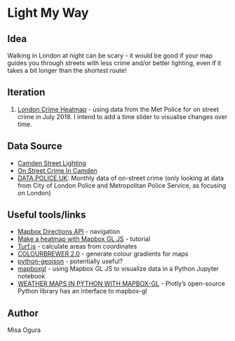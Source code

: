 # Light My Way

## Idea

Walking in London at night can be scary - it would be good if your map guides you through streets with less crime and/or better lighting, even if it takes a bit longer than the shortest route!

## Iteration

1. [London Crime Heatmap](https://light-my-way.firebaseapp.com/) - using data from the Met Police for on street crime in July 2018. I intend to add a time slider to visualise changes over time.

## Data Source

- [Camden Street Lighting](https://opendata.camden.gov.uk/Environment/Camden-Street-Lighting/dfq3-8wzu)
- [On Street Crime In Camden](https://opendata.camden.gov.uk/Crime-and-Criminal-Justice/On-Street-Crime-In-Camden/qeje-7ve7)
- [DATA.POLICE.UK](https://data.police.uk/data/): Monthly data of on-street crime (only looking at data from City of London Police and Metropolitan Police Service, as focusing on London)

## Useful tools/links

- [Mapbox Directions API](https://www.mapbox.com/api-documentation/#directions) - navigation
- [Make a heatmap with Mapbox GL JS](https://www.mapbox.com/help/make-a-heatmap-with-mapbox-gl-js/) - tutorial
- [Turf.js](http://turfjs.org/docs#area) - calculate areas from coordinates
- [COLOURBREWER 2.0](http://colorbrewer2.org) - generate colour gradients for maps
- [python-geojson](https://pypi.org/project/geojson/) - potentially useful?
- [mapboxgl](https://github.com/mapbox/mapboxgl-jupyter) - using Mapbox GL JS to visualize data in a Python Jupyter notebook
- [WEATHER MAPS IN PYTHON WITH MAPBOX-GL](https://moderndata.plot.ly/weather-maps-in-python-with-mapbox-gl-xarray-and-netcdf4/) - Plotly’s open-source Python library has an interface to mapbox-gl

## Author

Misa Ogura
